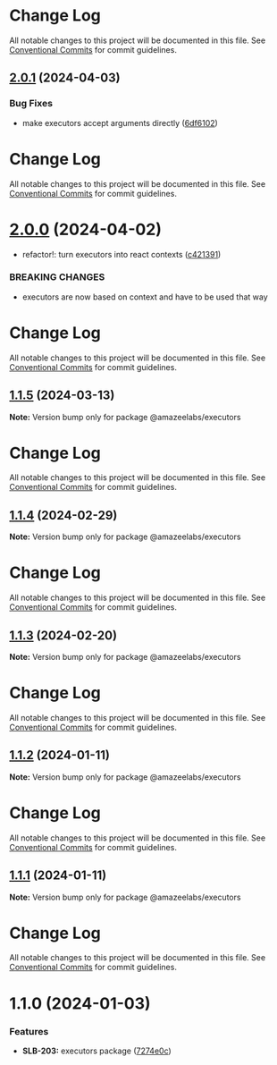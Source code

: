 # Change Log

All notable changes to this project will be documented in this file. See
[Conventional Commits](https://conventionalcommits.org) for commit guidelines.

## [2.0.1](https://github.com/AmazeeLabs/silverback-mono/compare/@amazeelabs/executors@2.0.0...@amazeelabs/executors@2.0.1) (2024-04-03)

### Bug Fixes

- make executors accept arguments directly
  ([6df6102](https://github.com/AmazeeLabs/silverback-mono/commit/6df61029cc0836f8e5be74ff7ebb7aa8108ad5a4))

# Change Log

All notable changes to this project will be documented in this file. See
[Conventional Commits](https://conventionalcommits.org) for commit guidelines.

# [2.0.0](https://github.com/AmazeeLabs/silverback-mono/compare/@amazeelabs/executors@1.1.5...@amazeelabs/executors@2.0.0) (2024-04-02)

- refactor!: turn executors into react contexts
  ([c421391](https://github.com/AmazeeLabs/silverback-mono/commit/c42139120b2bdfd5cb550790fc02d710f06ed43d))

### BREAKING CHANGES

- executors are now based on context and have to be used that way

# Change Log

All notable changes to this project will be documented in this file. See
[Conventional Commits](https://conventionalcommits.org) for commit guidelines.

## [1.1.5](https://github.com/AmazeeLabs/silverback-mono/compare/@amazeelabs/executors@1.1.4...@amazeelabs/executors@1.1.5) (2024-03-13)

**Note:** Version bump only for package @amazeelabs/executors

# Change Log

All notable changes to this project will be documented in this file. See
[Conventional Commits](https://conventionalcommits.org) for commit guidelines.

## [1.1.4](https://github.com/AmazeeLabs/silverback-mono/compare/@amazeelabs/executors@1.1.3...@amazeelabs/executors@1.1.4) (2024-02-29)

**Note:** Version bump only for package @amazeelabs/executors

# Change Log

All notable changes to this project will be documented in this file. See
[Conventional Commits](https://conventionalcommits.org) for commit guidelines.

## [1.1.3](https://github.com/AmazeeLabs/silverback-mono/compare/@amazeelabs/executors@1.1.2...@amazeelabs/executors@1.1.3) (2024-02-20)

**Note:** Version bump only for package @amazeelabs/executors

# Change Log

All notable changes to this project will be documented in this file. See
[Conventional Commits](https://conventionalcommits.org) for commit guidelines.

## [1.1.2](https://github.com/AmazeeLabs/silverback-mono/compare/@amazeelabs/executors@1.1.1...@amazeelabs/executors@1.1.2) (2024-01-11)

**Note:** Version bump only for package @amazeelabs/executors

# Change Log

All notable changes to this project will be documented in this file. See
[Conventional Commits](https://conventionalcommits.org) for commit guidelines.

## [1.1.1](https://github.com/AmazeeLabs/silverback-mono/compare/@amazeelabs/executors@1.1.0...@amazeelabs/executors@1.1.1) (2024-01-11)

**Note:** Version bump only for package @amazeelabs/executors

# Change Log

All notable changes to this project will be documented in this file. See
[Conventional Commits](https://conventionalcommits.org) for commit guidelines.

# 1.1.0 (2024-01-03)

### Features

- **SLB-203:** executors package
  ([7274e0c](https://github.com/AmazeeLabs/silverback-mono/commit/7274e0cbb5f107005e52151a95290c38cabf5fe3))
